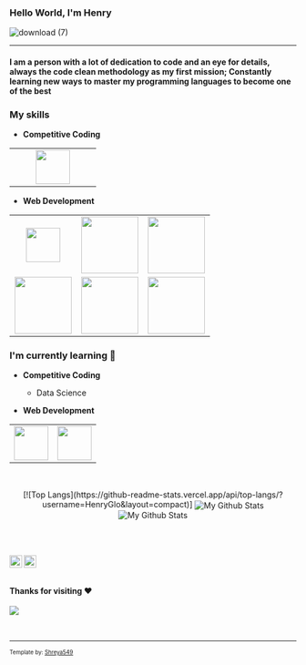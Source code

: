 ### Hello World, I'm Henry
![download (7)](https://user-images.githubusercontent.com/43855485/127046217-0c70b023-46dc-4114-b164-2965531bf26f.png)


-----
#### I am a person with a lot of dedication to code and an eye for details, always the code clean methodology as my first mission; Constantly learning new ways to master my programming languages to become one of the best

### My skills
- **Competitive Coding**
<table>
<tbody>
 <tr>
<td align="center" width="50%">
<img height=60px src="https://www.vectorlogo.zone/logos/ruby-lang/ruby-lang-ar21.svg"> 
</td>
</tr>
</tbody>
</table>

- **Web Development**
<table>
<tbody>
 <tr>
<td align="center" width="33%">
<img height=60px src="https://www.vectorlogo.zone/logos/javascript/javascript-ar21.svg"> 
</td>

<td align="center" width="33%">
<img height=100px src="https://www.vectorlogo.zone/logos/postgresql/postgresql-vertical.svg"> 
</td>

<td align="center" width="33%">
<img height=100px src="https://www.vectorlogo.zone/logos/graphql/graphql-ar21.svg"> 
</td>

</tr>

<tr>
<td align="center" width="33%">
<img height=100px src="https://www.vectorlogo.zone/logos/sass-lang/sass-lang-ar21.svg"> 
 
<td align="center" width="33%">
<img height=100px src="https://www.vectorlogo.zone/logos/reactjs/reactjs-ar21.svg"> 
</td>

<td align="center" width="33%">
<img height=100px src="https://www.vectorlogo.zone/logos/w3_html5/w3_html5-ar21.svg"> 
</td>
</tr>
 </tbody>
</table>

### I'm currently learning :open_book:
- **Competitive Coding**
    - Data Science
    
- **Web Development**
<table>
<tbody>
 <tr>
<td align="center" width="50%">
<img height=60px src="https://www.vectorlogo.zone/logos/typescriptlang/typescriptlang-ar21.svg"> 
</td>
<td align="center" width="50%">
<img height=60px src="https://www.vectorlogo.zone/logos/emberjs/emberjs-ar21.svg"> 
</td>
</tr>
</tbody>
</table>
    
<br>
<p align="center">
 [![Top Langs](https://github-readme-stats.vercel.app/api/top-langs/?username=HenryGlo&layout=compact)]
<img align="center" src="https://github-readme-stats.vercel.app/api/top-langs/?username=HenryGlo&layout=compact&theme=radical" alt="My Github Stats">
<img align="center" src="https://github-readme-stats.vercel.app/api?username=HenryGlo&&show_icons=true&theme=radical&count_private=true&include_all_commits=true" alt="My Github Stats">
</p>

<br> <br>

<a href="https://www.linkedin.com/in/henry-gomez-lofiego/">
  <img align="left" alt="HenryGlo's LinkedIn" width="22px" src="https://cdn.jsdelivr.net/npm/simple-icons@v3/icons/linkedin.svg" />
</a>
<a href="https://github.com/HenryGlo">
  <img align="left" alt="HenryGlo's Github" width="22px" src="https://cdn.jsdelivr.net/npm/simple-icons@v3/icons/github.svg" />
</a>
<br><br>

#### Thanks for visiting :heart:
![](https://komarev.com/ghpvc/?username=HenryGlo)


<br>


----
<sub><sup>Template by: [Shreya549](https://github.com/Shreya549) </sub></sup>
